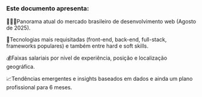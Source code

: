 ### Este documento apresenta:

👨🏽‍💻Panorama atual do mercado brasileiro de desenvolvimento web (Agosto de 2025).

🤖Tecnologias mais requisitadas (front-end, back-end, full-stack, frameworks populares) e também entre hard e soft skills.

💰Faixas salariais por nível de experiência, posição e localização geográfica.

📈Tendências emergentes e insights baseados em dados e ainda um plano profissional para 6 meses.
